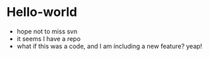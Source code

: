 # Hello-world
- hope not to miss svn
- it seems I have a repo
- what if this was a code, and I am including a new feature? yeap!

